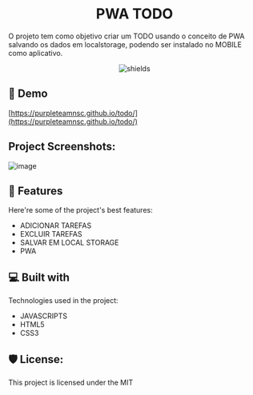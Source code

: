 <h1 align="center" id="title">PWA TODO</h1>

<p id="description">O projeto tem como objetivo criar um TODO usando o conceito de PWA salvando os dados em localstorage, podendo ser instalado no MOBILE como aplicativo.</p>

<p align="center"><img src="https://img.shields.io/badge/PWA-TODO-brightgreen" alt="shields"></p>

<h2>🚀 Demo</h2>

[https://purpleteamnsc.github.io/todo/](https://purpleteamnsc.github.io/todo/)

<h2>Project Screenshots:</h2>

![image](https://github.com/purpleteamNSC/todo/assets/118991961/8bf4d75a-824b-442d-9ff1-d41f855ac0be)


<h2>🧐 Features</h2>

Here're some of the project's best features:

*   ADICIONAR TAREFAS
*   EXCLUIR TAREFAS
*   SALVAR EM LOCAL STORAGE
*   PWA


<h2>💻 Built with</h2>

Technologies used in the project:

*   JAVASCRIPTS
*   HTML5
*   CSS3

<h2>🛡️ License:</h2>

This project is licensed under the MIT

